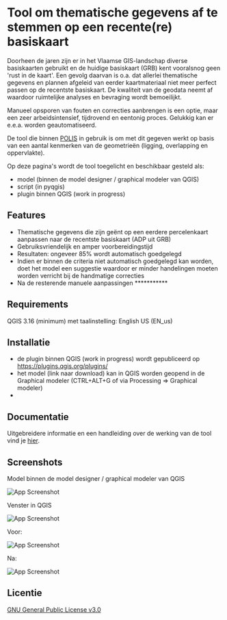 # Tool om thematische gegevens af te stemmen op een recente(re) basiskaart

Doorheen de jaren zijn er in het Vlaamse GIS-landschap diverse basiskaarten gebruikt en de huidige basiskaart (GRB) kent vooralsnog geen 'rust in de kaart'. Een gevolg daarvan is o.a. dat allerlei thematische gegevens en plannen afgeleid van eerder kaartmateriaal niet meer perfect passen op de recentste basiskaart. De kwaliteit van de geodata neemt af waardoor ruimtelijke analyses en bevraging wordt bemoeilijkt.

Manueel opsporen van fouten en correcties aanbrengen is een optie, maar een zeer arbeidsintensief, tijdrovend en eentonig proces. Gelukkig kan er e.e.a. worden geautomatiseerd.

De tool die binnen [POLIS](https://oost-vlaanderen.be/bestuur-en-regio/wat-doet-het-provinciebestuur/e-government.html) in gebruik is om met dit gegeven werkt op basis van een aantal kenmerken van de geometrieën (ligging, overlapping en oppervlakte).

Op deze pagina's wordt de tool toegelicht en beschikbaar gesteld als:

- model (binnen de model designer / graphical modeler van QGIS)
- script (in pyqgis)
- plugin binnen QGIS (work in progress)


## Features

- Thematische gegevens die zijn geënt op een eerdere percelenkaart aanpassen naar de recentste basiskaart (ADP uit GRB)
- Gebruiksvriendelijk en amper voorbereidingstijd
- Resultaten: ongeveer 85% wordt automatisch goedgelegd
- Indien er binnen de criteria niet automatisch goedgelegd kan worden, doet het model een suggestie waardoor er minder handelingen moeten worden verricht bij de handmatige correcties
- Na de resterende manuele aanpassingen ***********

## Requirements

QGIS 3.16 (minimum) met taalinstelling: English US (EN_us)


## Installatie

- de plugin binnen QGIS (work in progress) wordt gepubliceerd op https://plugins.qgis.org/plugins/
- het model (link naar download) kan in QGIS worden geopend in de Graphical modeler (CTRL+ALT+G of via Processing => Graphical modeler)
- 
  
## Documentatie

Uitgebreidere informatie en een handleiding over de werking van de tool vind je [hier](https://linktodocumentation).


## Screenshots

Model binnen de model designer / graphical modeler van QGIS

![App Screenshot](https://i.postimg.cc/rs8dKLx0/image.png)

Venster in QGIS

![App Screenshot](https://i.postimg.cc/W1ns1JSn/image.png)

Voor:

![App Screenshot](https://i.postimg.cc/wjh7cv2y/image.png)

Na: 

![App Screenshot](https://i.postimg.cc/NjJfxHT0/image.png)


## Licentie

[GNU General Public License v3.0](https://www.gnu.org/licenses/gpl-3.0.html)



```
    


